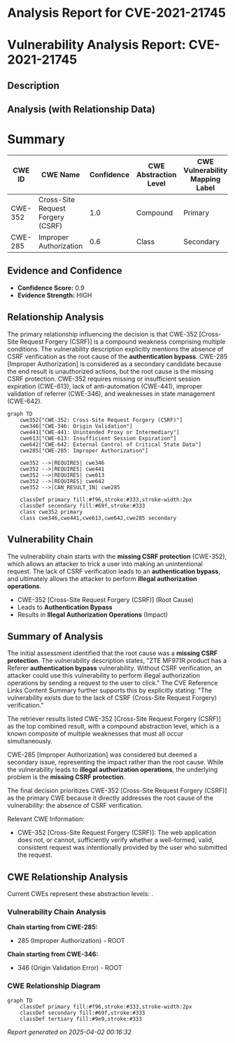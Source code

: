 # Analysis Report for CVE-2021-21745

# Vulnerability Analysis Report: CVE-2021-21745

## Description



## Analysis (with Relationship Data)

# Summary
| CWE ID | CWE Name | Confidence | CWE Abstraction Level | CWE Vulnerability Mapping Label | CWE-Vulnerability Mapping Notes |
|---|---|---|---|---|---|
| CWE-352 | Cross-Site Request Forgery (CSRF) | 1.0 | Compound | Primary | Allowed |
| CWE-285 | Improper Authorization | 0.6 | Class | Secondary | Discouraged |

## Evidence and Confidence

*   **Confidence Score:** 0.9
*   **Evidence Strength:** HIGH

## Relationship Analysis
The primary relationship influencing the decision is that CWE-352 [Cross-Site Request Forgery (CSRF)] is a compound weakness comprising multiple conditions. The vulnerability description explicitly mentions the absence of CSRF verification as the root cause of the **authentication bypass**. CWE-285 [Improper Authorization] is considered as a secondary candidate because the end result is unauthorized actions, but the root cause is the missing CSRF protection. CWE-352 requires missing or insufficient session expiration (CWE-613), lack of anti-automation (CWE-441), improper validation of referrer (CWE-346), and weaknesses in state management (CWE-642).

```mermaid
graph TD
    cwe352["CWE-352: Cross-Site Request Forgery (CSRF)"]
    cwe346["CWE-346: Origin Validation"]
    cwe441["CWE-441: Unintended Proxy or Intermediary"]
    cwe613["CWE-613: Insufficient Session Expiration"]
    cwe642["CWE-642: External Control of Critical State Data"]
    cwe285["CWE-285: Improper Authorization"]

    cwe352 -->|REQUIRES| cwe346
    cwe352 -->|REQUIRES| cwe441
    cwe352 -->|REQUIRES| cwe613
    cwe352 -->|REQUIRES| cwe642
    cwe352 -->|CAN_RESULT_IN| cwe285

    classDef primary fill:#f96,stroke:#333,stroke-width:2px
    classDef secondary fill:#69f,stroke:#333
    class cwe352 primary
    class cwe346,cwe441,cwe613,cwe642,cwe285 secondary
```

## Vulnerability Chain
The vulnerability chain starts with the **missing CSRF protection** (CWE-352), which allows an attacker to trick a user into making an unintentional request. The lack of CSRF verification leads to an **authentication bypass**, and ultimately allows the attacker to perform **illegal authorization operations**.
- CWE-352 [Cross-Site Request Forgery (CSRF)] (Root Cause)
- Leads to **Authentication Bypass**
- Results in **Illegal Authorization Operations** (Impact)

## Summary of Analysis
The initial assessment identified that the root cause was a **missing CSRF protection**. The vulnerability description states, "ZTE MF971R product has a Referer **authentication bypass** vulnerability. Without CSRF verification, an attacker could use this vulnerability to perform illegal authorization operations by sending a request to the user to click." The CVE Reference Links Content Summary further supports this by explicitly stating: "The vulnerability exists due to the lack of CSRF (Cross-Site Request Forgery) verification."

The retriever results listed CWE-352 [Cross-Site Request Forgery (CSRF)] as the top combined result, with a compound abstraction level, which is a known composite of multiple weaknesses that must all occur simultaneously.

CWE-285 [Improper Authorization] was considered but deemed a secondary issue, representing the impact rather than the root cause. While the vulnerability leads to **illegal authorization operations**, the underlying problem is the **missing CSRF protection**.

The final decision prioritizes CWE-352 [Cross-Site Request Forgery (CSRF)] as the primary CWE because it directly addresses the root cause of the vulnerability: the absence of CSRF verification.

Relevant CWE Information:
- CWE-352 [Cross-Site Request Forgery (CSRF)]: The web application does not, or cannot, sufficiently verify whether a well-formed, valid, consistent request was intentionally provided by the user who submitted the request.


## CWE Relationship Analysis

Current CWEs represent these abstraction levels: .


### Vulnerability Chain Analysis

**Chain starting from CWE-285:**
- 285 (Improper Authorization) - ROOT


**Chain starting from CWE-346:**
- 346 (Origin Validation Error) - ROOT



### CWE Relationship Diagram

```mermaid
graph TD
    classDef primary fill:#f96,stroke:#333,stroke-width:2px
    classDef secondary fill:#69f,stroke:#333
    classDef tertiary fill:#9e9,stroke:#333
```



*Report generated on 2025-04-02 00:16:32*

